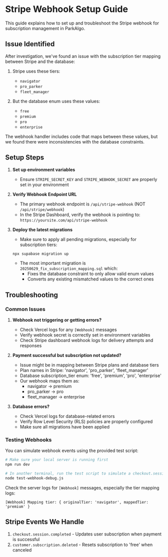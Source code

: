 # Stripe Webhook Setup Guide

This guide explains how to set up and troubleshoot the Stripe webhook for subscription management in ParkAlgo.

## Issue Identified

After investigation, we've found an issue with the subscription tier mapping between Stripe and the database:

1. Stripe uses these tiers:
   - `navigator`
   - `pro_parker`
   - `fleet_manager`

2. But the database enum uses these values:
   - `free`
   - `premium`
   - `pro`
   - `enterprise`

The webhook handler includes code that maps between these values, but we found there were inconsistencies with the database constraints.

## Setup Steps

1. **Set up environment variables**
   - Ensure `STRIPE_SECRET_KEY` and `STRIPE_WEBHOOK_SECRET` are properly set in your environment

2. **Verify Webhook Endpoint URL**
   - The primary webhook endpoint is `/api/stripe-webhook` (NOT `/api/stripe/webhook`)
   - In the Stripe Dashboard, verify the webhook is pointing to: `https://yoursite.com/api/stripe-webhook`

3. **Deploy the latest migrations**
   - Make sure to apply all pending migrations, especially for subscription tiers:
   ```bash
   npx supabase migration up
   ```
   
   - The most important migration is `20250629_fix_subscription_mapping.sql` which:
     * Fixes the database constraint to only allow valid enum values
     * Converts any existing mismatched values to the correct ones

## Troubleshooting

### Common Issues

1. **Webhook not triggering or getting errors?**
   - Check Vercel logs for any `[Webhook]` messages
   - Verify webhook secret is correctly set in environment variables
   - Check Stripe dashboard webhook logs for delivery attempts and responses

2. **Payment successful but subscription not updated?**
   - Issue might be in mapping between Stripe plans and database tiers
   - Plan names in Stripe: 'navigator', 'pro_parker', 'fleet_manager'
   - Database subscription_tier enum: 'free', 'premium', 'pro', 'enterprise'
   - Our webhook maps them as:
     * navigator → premium
     * pro_parker → pro
     * fleet_manager → enterprise

3. **Database errors?**
   - Check Vercel logs for database-related errors
   - Verify Row Level Security (RLS) policies are properly configured
   - Make sure all migrations have been applied

### Testing Webhooks

You can simulate webhook events using the provided test script:

```bash
# Make sure your local server is running first
npm run dev

# In another terminal, run the test script to simulate a checkout.session.completed event
node test-webhook-debug.js
```

Check the server logs for `[Webhook]` messages, especially the tier mapping logs:

```
[Webhook] Mapping tier: { originalTier: 'navigator', mappedTier: 'premium' }
```

## Stripe Events We Handle

1. `checkout.session.completed` - Updates user subscription when payment is successful
2. `customer.subscription.deleted` - Resets subscription to 'free' when canceled
